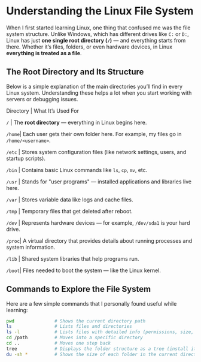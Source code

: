 # Understanding the Linux File System

When I first started learning Linux, one thing that confused me was the file system structure.
Unlike Windows, which has different drives like `C:` or `D:`, Linux has just **one single root directory (`/`)** — and everything starts from there.
Whether it’s files, folders, or even hardware devices, in Linux **everything is treated as a file**.


## The Root Directory and Its Structure

Below is a simple explanation of the main directories you’ll find in every Linux system.
Understanding these helps a lot when you start working with servers or debugging issues.

 Directory | What It’s Used For 
 
 `/`    | The **root directory** — everything in Linux begins here. 
 
 `/home`| Each user gets their own folder here. For example, my files go in `/home/<username>`. 
 
 `/etc` | Stores system configuration files (like network settings, users, and startup scripts). 
 
 `/bin` | Contains basic Linux commands like `ls`, `cp`, `mv`, etc. 
 
 `/usr` | Stands for "user programs" — installed applications and libraries live here. 
 
 `/var` | Stores variable data like logs and cache files.
 
 `/tmp` | Temporary files that get deleted after reboot. 
 
 `/dev` | Represents hardware devices — for example, `/dev/sda1` is your hard drive. 
 
 `/proc`| A virtual directory that provides details about running processes and system information. 
 
 `/lib` | Shared system libraries that help programs run. 
 
 `/boot`| Files needed to boot the system — like the Linux kernel. 



## Commands to Explore the File System

Here are a few simple commands that I personally found useful while learning:

```bash
pwd               # Shows the current directory path
ls                # Lists files and directories
ls -l             # Lists files with detailed info (permissions, size, date, etc.)
cd /path          # Moves into a specific directory
cd ..             # Moves one step back
tree              # Displays the folder structure as a tree (install it first)
du -sh *          # Shows the size of each folder in the current directory
